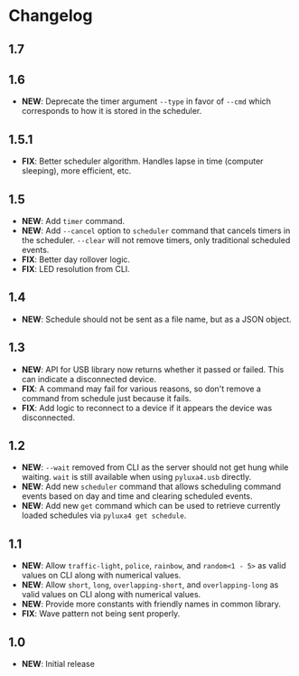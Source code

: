 # Changelog

## 1.7

## 1.6

-   **NEW**: Deprecate the timer argument `--type` in favor of `--cmd` which corresponds to how it is stored in the
    scheduler.

## 1.5.1

-   **FIX**: Better scheduler algorithm. Handles lapse in time (computer sleeping), more efficient, etc.

## 1.5

-   **NEW**: Add `timer` command.
-   **NEW**: Add `--cancel` option to `scheduler` command that cancels timers in the scheduler. `--clear` will not
    remove timers, only traditional scheduled events.
-   **FIX**: Better day rollover logic.
-   **FIX**: LED resolution from CLI.

## 1.4

-   **NEW**: Schedule should not be sent as a file name, but as a JSON object.

## 1.3

-   **NEW**: API for USB library now returns whether it passed or failed. This can indicate a disconnected device.
-   **FIX**: A command may fail for various reasons, so don't remove a command from schedule just because it fails.
-   **FIX**: Add logic to reconnect to a device if it appears the device was disconnected.

## 1.2

-   **NEW**: `--wait` removed from CLI as the server should not get hung while waiting. `wait` is still available when
    using `pyluxa4.usb` directly.
-   **NEW**: Add new `scheduler` command that allows scheduling command events based on day and time and clearing
    scheduled events.
-   **NEW**: Add new `get` command which can be used to retrieve currently loaded schedules via `pyluxa4 get schedule`.

## 1.1

-   **NEW**: Allow `traffic-light`, `police`, `rainbow`, and `random<1 - 5>` as valid values on CLI along with numerical
    values.
-   **NEW**: Allow `short`, `long`, `overlapping-short`, and `overlapping-long` as valid values on CLI along with
    numerical values.
-   **NEW**: Provide more constants with friendly names in common library.
-   **FIX**: Wave pattern not being sent properly.

## 1.0

-   **NEW**: Initial release

